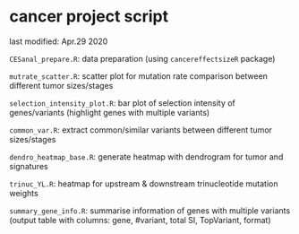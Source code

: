 # cancer project script

last modified: Apr.29 2020

`CESanal_prepare.R`: data preparation (using `cancereffectsizeR` package)

`mutrate_scatter.R`: scatter plot for mutation rate comparison between different tumor sizes/stages

`selection_intensity_plot.R`: bar plot of selection intensity of genes/variants (highlight genes with multiple variants)

`common_var.R`: extract common/similar variants between different tumor sizes/stages

`dendro_heatmap_base.R`: generate heatmap with dendrogram for tumor and signatures

`trinuc_YL.R`: heatmap for upstream & downstream trinucleotide mutation weights

`summary_gene_info.R`: summarise information of genes with multiple variants (output table with columns: gene, #variant, total SI, TopVariant, format)
